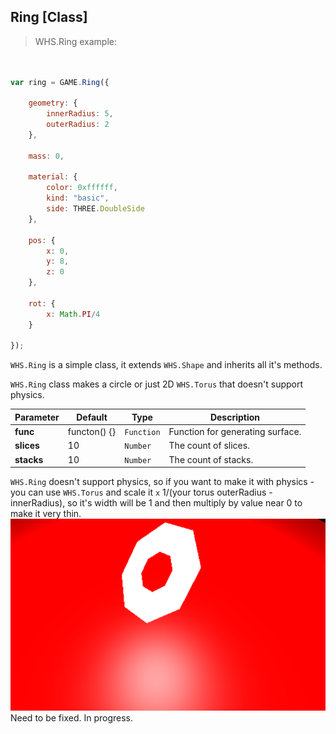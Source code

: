 <h2 class="ws" id="ring">Ring [Class]</h2>

> WHS.Ring example:

```javascript


var ring = GAME.Ring({

    geometry: {
        innerRadius: 5,
        outerRadius: 2
    },

    mass: 0,

    material: {
        color: 0xffffff,
        kind: "basic",
        side: THREE.DoubleSide
    },

    pos: {
        x: 0,
        y: 8,
        z: 0
    },

    rot: {
        x: Math.PI/4
    }

});

```

`WHS.Ring` is a simple class, it extends `WHS.Shape` and inherits all it's methods.

`WHS.Ring` class makes a circle or just 2D `WHS.Torus` that doesn't support physics.

Parameter      |       Default        | Type      | Description |
-------------- | -------------------- | --------- | ----------- |
**func**       | functon() {}         | `Function`| Function for generating surface.
**slices**     | 10                   | `Number`  | The count of slices.
**stacks**     | 10                   | `Number`  | The count of stacks.

<script src="https://gist.github.com/sasha240100/9d4741da789ecbc02557.js"></script>

<aside class="notice">
<code>WHS.Ring</code> doesn't support physics, so if you want to make it with physics - you can use <code>WHS.Torus</code> and scale it <code>x</code> 1/(your torus outerRadius - innerRadius), so it's width will be 1 and then multiply by value near 0 to make it very thin.
</aside>

<img src="images/shapes/ring.png">

<aside class="warning">Need to be fixed. In progress.</aside>